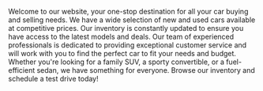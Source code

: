 Welcome to our website, your one-stop destination for all your car buying and selling needs. 
We have a wide selection of new and used cars available at competitive prices. 
Our inventory is constantly updated to ensure you have access to the latest models and deals. 
Our team of experienced professionals is dedicated to providing exceptional customer service and will work with you to find the perfect car to fit your needs and budget. 
Whether you're looking for a family SUV, a sporty convertible, or a fuel-efficient sedan, we have something for everyone. 
Browse our inventory and schedule a test drive today!